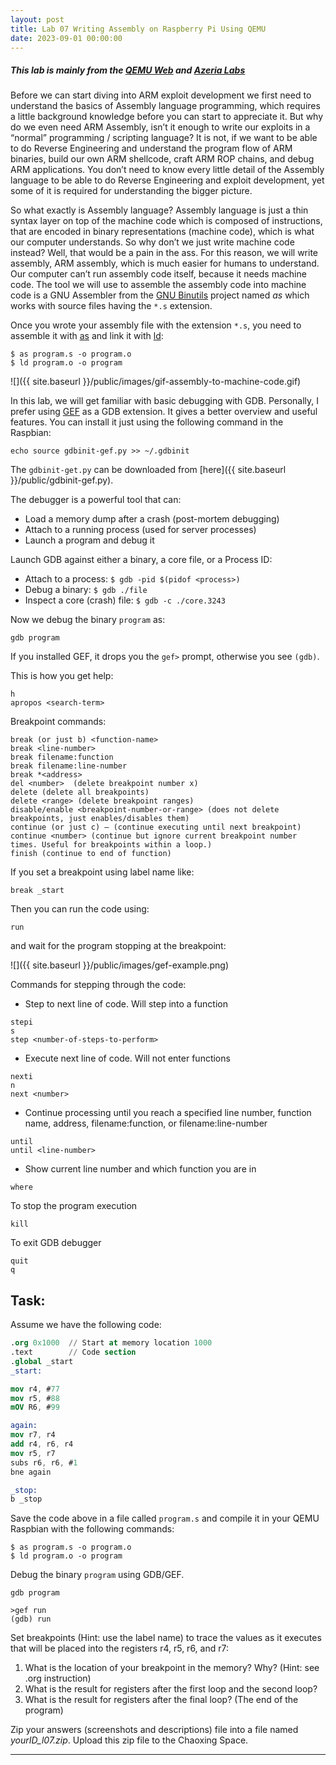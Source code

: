 ```yaml
---
layout: post
title: Lab 07 Writing Assembly on Raspberry Pi Using QEMU
date: 2023-09-01 00:00:00
---
```

<!-- more -->
##### This lab is mainly from the [QEMU Web](https://www.qemu.org/) and [Azeria Labs](https://azeria-labs.com/debugging-with-gdb-introduction/)

Before we can start diving into ARM exploit development we first need to understand the basics of Assembly language programming, which requires a little background knowledge before you can start to appreciate it. But why do we even need ARM Assembly, isn’t it enough to write our exploits in a “normal” programming / scripting language? It is not, if we want to be able to do Reverse Engineering and understand the program flow of ARM binaries, build our own ARM shellcode, craft ARM ROP chains, and debug ARM applications. You don’t need to know every little detail of the Assembly language to be able to do Reverse Engineering and exploit development, yet some of it is required for understanding the bigger picture. 

So what exactly is Assembly language? Assembly language is just a thin syntax layer on top of the machine code which is composed of instructions, that are encoded in binary representations (machine code), which is what our computer understands. So why don’t we just write machine code instead? Well, that would be a pain in the ass. For this reason, we will write assembly, ARM assembly, which is much easier for humans to understand. Our computer can’t run assembly code itself, because it needs machine code. The tool we will use to assemble the assembly code into machine code is a GNU Assembler from the [GNU Binutils](https://www.gnu.org/software/binutils/) project named *as* which works with source files having the `*.s` extension.

Once you wrote your assembly file with the extension `*.s`, you need to assemble it with [as](https://sourceware.org/binutils/docs/as/index.html#Top) and link it with [ld](https://sourceware.org/binutils/docs/ld/):

```shell
$ as program.s -o program.o
$ ld program.o -o program
```
![]({{ site.baseurl }}/public/images/gif-assembly-to-machine-code.gif)

In this lab, we will get familiar with basic debugging with GDB. Personally, I prefer using [GEF](https://github.com/hugsy/gef) as a GDB extension. It gives a better overview and useful features. You can install it just using the following command in the Raspbian:

```shell
echo source gdbinit-gef.py >> ~/.gdbinit
```
The `gdbinit-get.py` can be downloaded from [here]({{ site.baseurl }}/public/gdbinit-gef.py).

The debugger is a powerful tool that can:
- Load a memory dump after a crash (post-mortem debugging)
- Attach to a running process (used for server processes)
- Launch a program and debug it

Launch GDB against either a binary, a core file, or a Process ID:
- Attach to a process: `$ gdb -pid $(pidof <process>)`
- Debug a binary: `$ gdb ./file`
- Inspect a core (crash) file: `$ gdb -c ./core.3243`

Now we debug the binary `program` as:

```shell
gdb program
```

If you installed GEF, it drops you the `gef>` prompt, otherwise you see `(gdb)`.

This is how you get help:

```GDB
h
apropos <search-term>
```

Breakpoint commands:

```GDB
break (or just b) <function-name>
break <line-number>
break filename:function
break filename:line-number
break *<address>
del <number>  (delete breakpoint number x)
delete (delete all breakpoints)
delete <range> (delete breakpoint ranges)
disable/enable <breakpoint-number-or-range> (does not delete breakpoints, just enables/disables them)
continue (or just c) – (continue executing until next breakpoint)
continue <number> (continue but ignore current breakpoint number times. Useful for breakpoints within a loop.)
finish (continue to end of function)
```

If you set a breakpoint using label name like:

```GDB
break _start
```
Then you can run the code using:

```GDB
run
```

and wait for the program stopping at the breakpoint:

![]({{ site.baseurl }}/public/images/gef-example.png)

Commands for stepping through the code:

- Step to next line of code. Will step into a function

```GDB
stepi
s
step <number-of-steps-to-perform>
```

- Execute next line of code. Will not enter functions

```GDB
nexti
n
next <number>
```
- Continue processing until you reach a specified line number, function name, address, filename:function, or filename:line-number

```GDB
until
until <line-number>
```

- Show current line number and which function you are in

```GDB
where
```

To stop the program execution

```GDB
kill
```

To exit GDB debugger

```GDB
quit
q
```

Task: 
-----------

Assume we have the following code:

```nasm
.org 0x1000  // Start at memory location 1000
.text        // Code section
.global _start
_start:

mov r4, #77
mov r5, #88
mOV R6, #99

again: 
mov r7, r4
add r4, r6, r4
mov r5, r7
subs r6, r6, #1
bne again

_stop:
b _stop

```

Save the code above in a file called `program.s` and compile it in your QEMU Raspbian with the following commands:

```shell
$ as program.s -o program.o
$ ld program.o -o program
```
Debug the binary `program` using GDB/GEF.

```shell
gdb program
```

```GDB
>gef run
(gdb) run
```

Set breakpoints (Hint: use the label name) to trace the values as it executes that will be placed into the registers r4, r5, r6, and r7:

1. What is the location of your breakpoint in the memory? Why? (Hint: see .org instruction)
2. What is the result for registers after the first loop and the second loop?
3. What is the result for registers after the final loop? (The end of the program)


Zip your answers (screenshots and descriptions) file into a file named _yourID\_l07.zip_. Upload this zip file to the Chaoxing Space.

* * *
